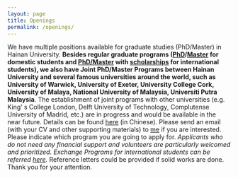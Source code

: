 ```yaml
---
layout: page
title: Openings
permalink: /openings/
---
```


We have multiple positions available for graduate studies  (PhD/Master) in Hainan University. **Besides regular graduate programs ([PhD](https://ha.hainanu.edu.cn/gs/info/1023/3764.htm)/[Master](https://ha.hainanu.edu.cn/gs/info/1024/3671.htm) for domestic students and [PhD/Master](https://hd.hainanu.edu.cn/gjjyen/Admission_Guide/Program_Information/Degree_Programs.htm) with [scholarships](https://hd.hainanu.edu.cn/gjjyen/Scholarships.htm) for international students), we also have Joint PhD/Master Programs between Hainan University and several famous universities around the world, such as University of Warwick, University of Exeter, University College Cork, University of Malaya, National University of Malaysia, Universiti Putra Malaysia**. The establishment of joint programs with other universities (e.g. King’ s College London, Delft University of Technology, Complutense University of Madrid, etc.) are in progress and would be available in the near future. Details can be found [here](https://hd.hainanu.edu.cn/cs/gjbxygjjl/gjbx.htm) (in Chinese). Please send an email (with your CV and other supporting materials) to [me](mailto:skyan@hainanu.edu.cn) if you are interested. Please indicate which program you are going to apply for. *Applicants who do not need any financial support and volunteers are particularly welcomed and prioritized. Exchange Programs for international students can be referred [here](https://hd.hainanu.edu.cn/gjjyen/Admission_Guide/Program_Information.htm).* Reference letters could be provided if solid works are done. Thank you for your attention.

<hr style="clear:both;visibility: hidden;" />
